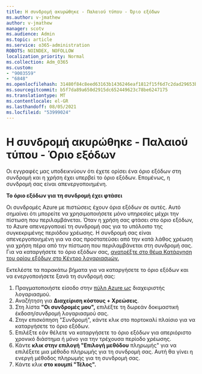 ```yaml
---
title: Η συνδρομή ακυρώθηκε - Παλαιού τύπου - Όριο εξόδων
ms.author: v-jmathew
author: v-jmathew
manager: scotv
ms.audience: Admin
ms.topic: article
ms.service: o365-administration
ROBOTS: NOINDEX, NOFOLLOW
localization_priority: Normal
ms.collection: Adm_O365
ms.custom:
- "9003559"
- "6848"
ms.openlocfilehash: 31480f84c8eed63163b1436246eaf1812f15f6d7c2dad29653b2019f8a15f1af
ms.sourcegitcommit: b5f7da89a650d2915dc652449623c78be6247175
ms.translationtype: MT
ms.contentlocale: el-GR
ms.lasthandoff: 08/05/2021
ms.locfileid: "53999024"
---
```

# <a name="subscription-cancelled---legacy---spending-limit"></a>Η συνδρομή ακυρώθηκε - Παλαιού τύπου - Όριο εξόδων

Οι εγγραφές μας υποδεικνύουν ότι έχετε ορίσει ένα όριο εξόδων στη συνδρομή και η χρήση έχει υπερβεί το όριο εξόδων. Επομένως, η συνδρομή σας είναι απενεργοποιημένη.

**Το όριο εξόδων για τη συνδρομή έχει φτάσει**

Οι συνδρομές Azure με πιστώσεις έχουν όρια εξόδων σε αυτές. Αυτό σημαίνει ότι μπορείτε να χρησιμοποιήσετε μόνο υπηρεσίες μέχρι την πίστωση που περιλαμβάνεται. Όταν η χρήση σας φτάσει στο όριο εξόδων, το Azure απενεργοποιεί τη συνδρομή σας για το υπόλοιπο της συγκεκριμένης περιόδου χρέωσης. Η συνδρομή σας είναι απενεργοποιημένη για να σας προστατεύσει από την κατά λάθος χρέωση για χρήση πέρα από την πίστωση που περιλαμβάνεται στη συνδρομή σας. Για να καταργήσετε το όριο εξόδων σας, [ανατρέξτε στο θέμα Κατάργηση του ορίου εξόδων στο Κέντρο λογαριασμών.](https://docs.microsoft.com/azure/cost-management-billing/manage/spending-limit#remove)

Εκτελέστε τα παρακάτω βήματα για να καταργήσετε το όριο εξόδων και να ενεργοποιήσετε ξανά τη συνδρομή σας:

1. Πραγματοποιήστε είσοδο στην [πύλη Azure ως](https://portal.azure.com/) διαχειριστής λογαριασμού.
2. Αναζήτηση για **Διαχείριση κόστους + Χρεώσεις**.
3. Στη λίστα **"Οι συνδρομές μου",** επιλέξτε τη δωρεάν δοκιμαστική έκδοση/συνδρομή λογαριασμού σας.
4. Στην επισκόπηση "Συνδρομή", κάντε κλικ στο πορτοκαλί πλαίσιο για να καταργήσετε το όριο εξόδων.
5. Επιλέξτε εάν θέλετε να καταργήσετε το όριο εξόδων για απεριόριστο χρονικό διάστημα ή μόνο για την τρέχουσα περίοδο χρέωσης.
6. Κάντε **κλικ στην επιλογή "Επιλογή μεθόδου** πληρωμής" για να επιλέξετε μια μέθοδο πληρωμής για τη συνδρομή σας. Αυτή θα γίνει η ενεργή μέθοδος πληρωμής για τη συνδρομή σας.
7. Κάντε κλικ **στο κουμπί "Τέλος".**
